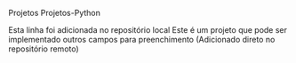 Projetos Projetos-Python

Esta linha foi adicionada no repositório local
Este é um projeto que pode ser implementado outros campos para preenchimento (Adicionado direto no repositório remoto)
